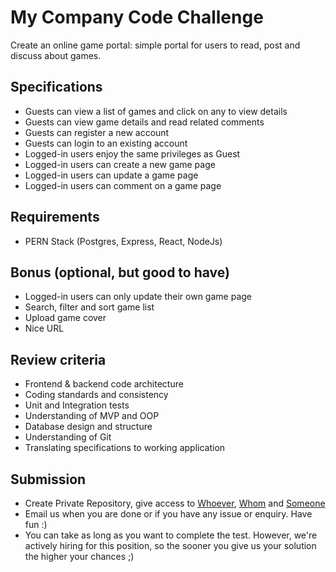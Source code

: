 # My Company Code Challenge

Create an online game portal: simple portal for users to read, post and discuss about games.

## Specifications

-   Guests can view a list of games and click on any to view details
-   Guests can view game details and read related comments
-   Guests can register a new account
-   Guests can login to an existing account
-   Logged-in users enjoy the same privileges as Guest
-   Logged-in users can create a new game page
-   Logged-in users can update a game page
-   Logged-in users can comment on a game page

## Requirements

- PERN Stack (Postgres, Express, React, NodeJs)

## Bonus (optional, but good to have)

-   Logged-in users can only update their own game page
-   Search, filter and sort game list
-   Upload game cover
-   Nice URL

## Review criteria

-   Frontend & backend code architecture
-   Coding standards and consistency
-   Unit and Integration tests
-   Understanding of MVP and OOP
-   Database design and structure
-   Understanding of Git
-   Translating specifications to working application

## Submission

-   Create Private Repository, give access to [Whoever](https://github.com/syahrulrmdhon), [Whom](https://github.com/syahrulrmdhon) and [Someone](https://github.com/syahrulrmdhon)
-   Email us when you are done or if you have any issue or enquiry. Have fun :)
-   You can take as long as you want to complete the test. However, we're actively hiring for this position, so the sooner you give us your solution the higher your chances ;)
